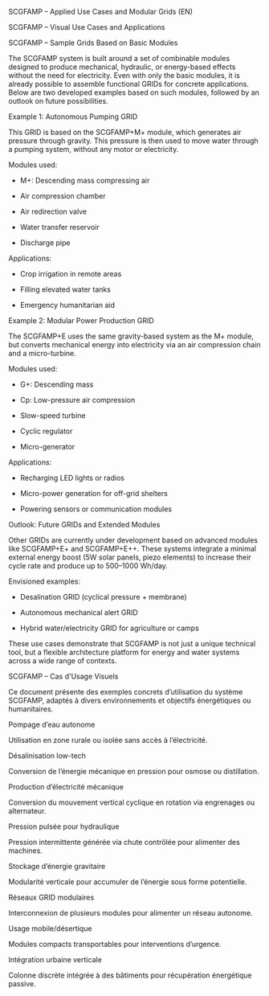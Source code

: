SCGFAMP – Applied Use Cases and Modular Grids (EN)

SCGFAMP – Visual Use Cases and Applications

SCGFAMP – Sample Grids Based on Basic Modules

The SCGFAMP system is built around a set of combinable modules designed to produce mechanical, hydraulic, or energy-based effects without the need for electricity. Even with only the basic modules, it is already possible to assemble functional GRIDs for concrete applications. Below are two developed examples based on such modules, followed by an outlook on future possibilities.

Example 1: Autonomous Pumping GRID

This GRID is based on the SCGFAMP+M+ module, which generates air pressure through gravity. This pressure is then used to move water through a pumping system, without any motor or electricity.

Modules used:

- M+: Descending mass compressing air

- Air compression chamber

- Air redirection valve

- Water transfer reservoir

- Discharge pipe

Applications:

- Crop irrigation in remote areas

- Filling elevated water tanks

- Emergency humanitarian aid

Example 2: Modular Power Production GRID

The SCGFAMP+E uses the same gravity-based system as the M+ module, but converts mechanical energy into electricity via an air compression chain and a micro-turbine.

Modules used:

- G+: Descending mass

- Cp: Low-pressure air compression

- Slow-speed turbine

- Cyclic regulator

- Micro-generator

Applications:

- Recharging LED lights or radios

- Micro-power generation for off-grid shelters

- Powering sensors or communication modules

Outlook: Future GRIDs and Extended Modules

Other GRIDs are currently under development based on advanced modules like SCGFAMP+E+ and SCGFAMP+E++. These systems integrate a minimal external energy boost (5W solar panels, piezo elements) to increase their cycle rate and produce up to 500–1000 Wh/day.

Envisioned examples:

- Desalination GRID (cyclical pressure + membrane)

- Autonomous mechanical alert GRID

- Hybrid water/electricity GRID for agriculture or camps

These use cases demonstrate that SCGFAMP is not just a unique technical tool, but a flexible architecture platform for energy and water systems across a wide range of contexts.

SCGFAMP – Cas d'Usage Visuels

Ce document présente des exemples concrets d’utilisation du système SCGFAMP, adaptés à divers environnements et objectifs énergétiques ou humanitaires.

Pompage d’eau autonome

Utilisation en zone rurale ou isolée sans accès à l’électricité.

Désalinisation low-tech

Conversion de l’énergie mécanique en pression pour osmose ou distillation.

Production d’électricité mécanique

Conversion du mouvement vertical cyclique en rotation via engrenages ou alternateur.

Pression pulsée pour hydraulique

Pression intermittente générée via chute contrôlée pour alimenter des machines.

Stockage d’énergie gravitaire

Modularité verticale pour accumuler de l’énergie sous forme potentielle.

Réseaux GRID modulaires

Interconnexion de plusieurs modules pour alimenter un réseau autonome.

Usage mobile/désertique

Modules compacts transportables pour interventions d’urgence.

Intégration urbaine verticale

Colonne discrète intégrée à des bâtiments pour récupération énergétique passive.